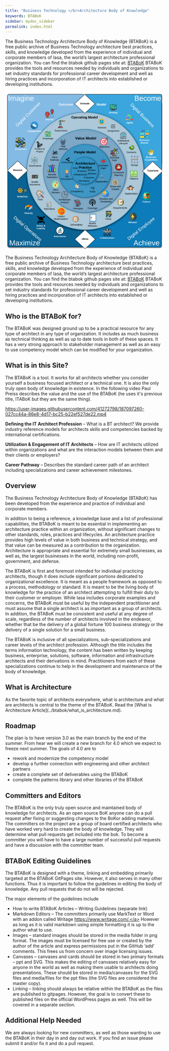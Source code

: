 ```yaml
---
title: "Business Technology </br>Architecture Body of Knowledge"
keywords: BTABoK
sidebar: mydoc_sidebar
permalink: index.html
---
```


<body>

<p>
The Business Technology Architecture Body of Knowledge (BTABoK) is a free public archive of Business Technology architecture best practices, skills, and knowledge developed from the experience of individual and corporate members of Iasa, the world’s largest architecture professional organization.
You can find the btabok github pages site at: <a href="https://iasa-global.github.io/btabok/">BTABoK</a>
BTABoK provides the tools and resources needed by individuals and organizations to set industry standards for professional career development and well as hiring practices and incorporation of IT architects into established or developing institutions.
</p>

<map name="rage_image_map">
    <area shape="rect" href="https://iasa-global.github.io/btabok/ecosystem.html" coords="45,199,95,261" alt="" target="_blank">
	<area shape="rect" href="https://iasa-global.github.io/btabok/engagement.html" coords="101,134,155,180" alt="" target="_blank">
	<area shape="rect" href="https://iasa-global.github.io/btabok/journey.html" coords="175,78,222,127" alt="" target="_blank">
	<area shape="rect" href="https://iasa-global.github.io/btabok/innovate.html" coords="322,30,381,78" alt="" target="_blank">
    <area shape="rect" href="https://iasa-global.github.io/btabok/strategy.html" coords="464,59,496,97" alt="" target="_blank">
	<area shape="rect" href="https://iasa-global.github.io/btabok/agility.html" coords="528,101,569,148" alt="" target="_blank">
	<area shape="rect" href="https://iasa-global.github.io/btabok/business_models.html" coords="597,176,639,229" alt="" target="_blank">
	<area shape="rect" href="https://iasa-global.github.io/btabok/business_capabilities.html" coords="622,261,674,304" alt="" target="_blank">
	<area shape="rect" href="https://iasa-global.github.io/btabok/transform.html" coords="619,334,684,370" alt="" target="_blank">
    <area shape="rect" href="https://iasa-global.github.io/btabok/culture.html" coords="605,440,648,497" alt="" target="_blank">
	<area shape="rect" href="https://iasa-global.github.io/btabok/mindset.html" coords="546,537,577,583" alt="" target="_blank">
	<area shape="rect" href="https://iasa-global.github.io/btabok/collaboration.html" coords="428,612,475,654" alt="" target="_blank">
	<area shape="rect" href="https://iasa-global.github.io/btabok/utilize.html" coords="326,631,379,678" alt="" target="_blank">
	<area shape="rect" href="https://iasa-global.github.io/btabok/automation.html" coords="224,601,267,646" alt="" target="_blank">
	<area shape="rect" href="https://iasa-global.github.io/btabok/safety_liability.html" coords="142,550,171,611" alt="" target="_blank">
	<area shape="rect" href="https://iasa-global.github.io/btabok/velocity.html" coords="87,501,122,546" alt="" target="_blank">
	<area shape="rect" href="https://iasa-global.github.io/btabok/simplicity.html" coords="57,426,96,467" alt="" target="_blank">
	<area shape="rect" href="https://iasa-global.github.io/btabok/measures.html" coords="23,334,81,368" alt="" target="_blank">
    <area shape="rect" href="https://iasa-global.github.io/btabok/services.html" coords="414,126,441,164" alt="" target="_blank">
	<area shape="rect" href="https://iasa-global.github.io/btabok/assignment.html" coords="460,150,502,175" alt="" target="_blank">
	<area shape="rect" href="https://iasa-global.github.io/btabok/architecture_lifecycle.html" coords="506,183,535,230" alt="" target="_blank">
	<area shape="rect" href="https://iasa-global.github.io/btabok/decisions.html" coords="546,240,572,273" alt="" target="_blank">
	<area shape="rect" href="https://iasa-global.github.io/btabok/design.html" coords="556,292,586,331" alt="" target="_blank">
	<area shape="rect" href="https://iasa-global.github.io/btabok/architecture_pattern_repository.html" coords="552,351,582,391" alt="" target="_blank">
	<area shape="rect" href="https://iasa-global.github.io/btabok/stakeholders.html" coords="537,420,575,454" alt="" target="_blank">
	<area shape="rect" href="https://iasa-global.github.io/btabok/requirements.html" coords="490,480,527,519" alt="" target="_blank">
	<area shape="rect" href="https://iasa-global.github.io/btabok/views.html" coords="442,525,469,567" alt="" target="_blank">
	<area shape="rect" href="https://iasa-global.github.io/btabok/quality_attributes.html" coords="372,546,404,596" alt="" target="_blank">
	<area shape="rect" href="https://iasa-global.github.io/btabok/deliverables.html" coords="298,556,330,592" alt="" target="_blank">
	<area shape="rect" href="https://iasa-global.github.io/btabok/legacy_modernization.html" coords="234,522,260,565" alt="" target="_blank">
	<area shape="rect" href="https://iasa-global.github.io/btabok/repository.html" coords="181,490,206,521" alt="" target="_blank">
	<area shape="rect" href="https://iasa-global.github.io/btabok/architecture_tools.html" coords="139,437,169,479" alt="" target="_blank">
	<area shape="rect" href="https://iasa-global.github.io/btabok/quality_assurance.html" coords="112,368,148,413" alt="" target="_blank">
	<area shape="rect" href="https://iasa-global.github.io/btabok/governance.html" coords="115,294,149,330" alt="" target="_blank">
	<area shape="rect" href="https://iasa-global.github.io/btabok/product_project.html" coords="138,228,166,265" alt="" target="_blank">
	<area shape="rect" href="https://iasa-global.github.io/btabok/roadmap.html" coords="178,178,204,213" alt="" target="_blank">
	<area shape="rect" href="https://iasa-global.github.io/btabok/experiments.html" coords="234,134,263,176" alt="" target="_blank">
    	<area shape="rect" href="https://iasa-global.github.io/btabok/objectives.html" coords="422,210,454,245" alt="" target="_blank">
	<area shape="rect" href="https://iasa-global.github.io/btabok/technical_debt.html" coords="467,258,498,298" alt="" target="_blank">
	<area shape="rect" href="https://iasa-global.github.io/btabok/investment_planning.html" coords="484,324,520,372" alt="" target="_blank">
	<area shape="rect" href="https://iasa-global.github.io/btabok/scope_context.html" coords="471,396,500,436" alt="" target="_blank">
	<area shape="rect" href="https://iasa-global.github.io/btabok/structural_complexity.html" coords="431,447,461,487" alt="" target="_blank">
	<area shape="rect" href="https://iasa-global.github.io/btabok/coverage.html" coords="372,482,396,518" alt="" target="_blank">
	<area shape="rect" href="https://iasa-global.github.io/btabok/principles.html" coords="305,479,332,519" alt="" target="_blank">
	<area shape="rect" href="https://iasa-global.github.io/btabok/analysis.html" coords="250,449,275,494" alt="" target="_blank">
	<area shape="rect" href="https://iasa-global.github.io/btabok/value_streams.html" coords="209,394,234,448" alt="" target="_blank">
	<area shape="rect" href="https://iasa-global.github.io/btabok/benefits_realization.html" coords="191,329,223,383" alt="" target="_blank">
	<area shape="rect" href="https://iasa-global.github.io/btabok/value_methods.html" coords="207,266,234,308" alt="" target="_blank">
	<area shape="rect" href="https://iasa-global.github.io/btabok/risk_methods.html" coords="243,219,268,257" alt="" target="_blank">

</map>
<img src="images/BTABoK_map.png" alt="" usemap="#rage_image_map">

<p>
The Business Technology Architecture Body of Knowledge (BTABoK) is a free public archive of Business Technology architecture best practices, skills, and knowledge developed from the experience of individual and corporate members of Iasa, the world’s largest architecture professional organization.
You can find the btabok github pages site at: <a href="https://iasa-global.github.io/btabok/">BTABoK</a>
BTABoK provides the tools and resources needed by individuals and organizations to set industry standards for professional career development and well as hiring practices and incorporation of IT architects into established or developing institutions.
</p>

<h2>Who is the BTABoK for?</h2>

<p>
The BTABoK was designed ground up to be a practical resource for any type of architect in any type of organization. It includes as much business as technical thinking as well as up to date tools in both of these spaces. It has a very strong approach to stakeholder management as well as an easy to use competency model which can be modified for your organization.
</p>

<h2>What is in this Site?</h2>

<p>
The BTABoK is a tool. It works for all architects whether you consider yourself a business focused architect or a technical one. It is also the only truly open body of knowledge in existence. In the following video Paul Preiss describes the value and the use of the BTABoK (he uses it's previous title, ITABoK but they are the same thing).

https://user-images.githubusercontent.com/41272798/187097260-027cc44a-86e8-4d17-bc25-b22ef527de22.mp4

**Defining the IT Architect Profession** – What is a BT architect? We provide industry reference models for architects skills and competencies backed by international certifications.

**Utilization & Engagement of IT Architects** – How are IT architects utilized within organizations and what are the interaction models between them and their clients or employers?

**Career Pathway** – Describes the standard career path of an architect including specializations and career achievement milestones.
</p>

<h2>Overview</h2>

<p>
The Business Technology Architecture Body of Knowledge (BTABoK) has been developed from the experience and practice of individual and corporate members.

In addition to being a reference, a knowledge base and a list of professional capabilities, the BTABoK is meant to be essential in implementing an architecture practice within an organization, without significant changes to other standards, roles, practices and lifecycles. An architecture practice provides high levels of value in both business and technical strategy, and that value can be measured as a contribution to the organization. Architecture is appropriate and essential for extremely small businesses, as well as, the largest businesses in the world, including non-profit, government, and defense.

The BTABoK is first and foremost intended for individual practicing architects, though it does include significant portions dedicated to organizational excellence. It is meant as a people framework as opposed to a process, methodology or standard. It is meant to be the living body of knowledge for the practice of an architect attempting to fulfill their duty to their customer or employer. While Iasa includes corporate examples and concerns, the BTABoK must be useful by the independent practitioner and must assume that a single architect is as important as a group of architects. In addition, the BTABoK must be consistent and useful at any degree of scale, regardless of the number of architects involved in the endeavor, whether that be the delivery of a global fortune 100 business strategy or the delivery of a single solution for a small business.

The BTABoK is inclusive of all specializations, sub-specializations and career levels of the architect profession. Although the title includes the terms information technology, the content has been written by keeping business, enterprise, solutions, software, information and infrastructure architects and their derivations in mind. Practitioners from each of these specializations continue to help in the development and maintenance of the body of knowledge.
</p>

<h2>What is Architecture</h2>

<p>
As the favorite topic of architects everywhere, what is architecture and what are architects is central to the theme of the BTABoK. Read the [What is Architecture Article](../btabok/what_is_architecture.md).
</p>

<h2>Roadmap</h2>

<p>
The plan is to have version 3.0 as the main branch by the end of the summer. From hear we will create a new branch for 4.0 which we expect to freeze next summer. The goals of 4.0 are to

- rework and modernize the competency model
- develop a further connection with engineering and other architect partners
- create a complete set of deliverables using the BTABoK
- complete the patterns library and other libraries of the BTABoK
</p>

<h2>Committers and Editors</h2>

<p>
The BTABoK is the only truly open source and maintained body of knowledge for architects. As an open source BoK anyone can do a pull request after fixing or suggesting changes to the BoKor adding material. The committers on the project are a group of board certified architects who have worked very hard to create the body of knowledge. They will determine what pull requests get included into the bok. To become a committer you will have to have a large number of successful pull requests and have a discussion with the committer team.
</p>

<h2>BTABoK Editing Guidelines</h2>
<p>
The BTABoK is designed with a theme, linking and embedding primarily targeted at the BTABoK GitPages site. However, it also serves in many other functions. Thus it is important to follow the guidelines in editing the body of knowledge. Any pull requests that do not will be rejected.

The major elements of the guidelines include

- How to write BTABoK Articles – Writing Guidelines (separate link)
- Markdown Editors – The committers primarily use MarkText or Word with an addon called Writage <a href="https://www.writage.com/"> https://www.writage.com/.</a> However as long as it is valid markdown using simple formatting it is up to the author what to use.
- Images – standard images should be stored in the media folder in png format. The images must be licensed for free use or created by the author of the article and express permissions put in the GitHub ‘add’ comments. This frees us from concern over image licensing issues.
- Canvases – canvases and cards should be stored in two primary formats – ppt and SVG. This makes the editing of canvases relatively easy for anyone in the world as well as making them usable to architects doing presentations. These should be stored in media/canvases for the SVG files and media/files for the ppt files (the SVG files are considered the master copy).
- Linking – linking should always be relative within the BTABoK as the files are published to gitpages. However, the goal is to convert these to published files on the official WordPress pages as well. This will be covered in a separate section.
</p>

<h2>Additional Help Needed</h2>
<p>
We are always looking for new committers, as well as those wanting to use the BTABoK in their day in and day out work. If you find an issue please submit it and/or fix it and do a pull request. 
</p>

<script src="js/imageMapResizer.js"></script>

</body>